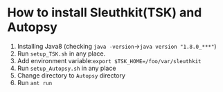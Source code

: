 # How to install Sleuthkit(TSK) and Autopsy
1. Installing Java8 (checking `java -version`->`java version "1.8.0_***"`)
2. Run `setup_TSK.sh` in any place.
3. Add environment variable:`export $TSK_HOME=/foo/var/sleuthkit`
4. Run `setup_Autopsy.sh` in any place
5. Change directory to `Autopsy` directory
6. Run `ant run`